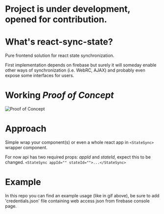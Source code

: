 # Project is under development, opened for contribution.

# What's react-sync-state?
Pure frontend solution for react state synchronization.

First implementation depends on firebase but surely it will someday enable other ways of synchronization (i.e. WebRC, AJAX) and probably
even expose some interfaces for users.

# Working *Proof of Concept*
![Proof of Concept](https://media.giphy.com/media/3o6ZtcaSBz5avv1Amk/giphy.gif)

# Approach
Simple wrap your component(s) or even a whole react app
in `<StateSync>` wrapper component.

For now api has two required props: *appId* and *stateId*, expect this to be changed.
`<StateSync appId="" stateId="">...</StateSync>`

# Example
In this repo you can find an example usage (like in gif above), be sure to add 'credentials.json'
file containing web access json from firebase console page.